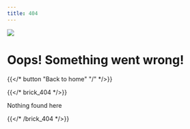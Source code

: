 ```yaml
---
title: 404
---
```


![](/uploads/illustrations/cuate/error.svg)

# Oops! Something went wrong!

{{</* button "Back to home" "/" */>}}

{{</* brick_404 */>}}

Nothing found here

{{</* /brick_404 */>}}
```